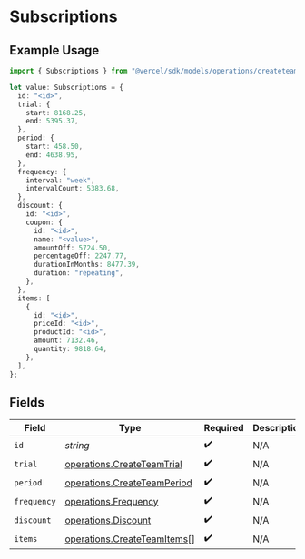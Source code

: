 # Subscriptions

## Example Usage

```typescript
import { Subscriptions } from "@vercel/sdk/models/operations/createteam.js";

let value: Subscriptions = {
  id: "<id>",
  trial: {
    start: 8168.25,
    end: 5395.37,
  },
  period: {
    start: 458.50,
    end: 4638.95,
  },
  frequency: {
    interval: "week",
    intervalCount: 5383.68,
  },
  discount: {
    id: "<id>",
    coupon: {
      id: "<id>",
      name: "<value>",
      amountOff: 5724.50,
      percentageOff: 2247.77,
      durationInMonths: 8477.39,
      duration: "repeating",
    },
  },
  items: [
    {
      id: "<id>",
      priceId: "<id>",
      productId: "<id>",
      amount: 7132.46,
      quantity: 9818.64,
    },
  ],
};
```

## Fields

| Field                                                                      | Type                                                                       | Required                                                                   | Description                                                                |
| -------------------------------------------------------------------------- | -------------------------------------------------------------------------- | -------------------------------------------------------------------------- | -------------------------------------------------------------------------- |
| `id`                                                                       | *string*                                                                   | :heavy_check_mark:                                                         | N/A                                                                        |
| `trial`                                                                    | [operations.CreateTeamTrial](../../models/operations/createteamtrial.md)   | :heavy_check_mark:                                                         | N/A                                                                        |
| `period`                                                                   | [operations.CreateTeamPeriod](../../models/operations/createteamperiod.md) | :heavy_check_mark:                                                         | N/A                                                                        |
| `frequency`                                                                | [operations.Frequency](../../models/operations/frequency.md)               | :heavy_check_mark:                                                         | N/A                                                                        |
| `discount`                                                                 | [operations.Discount](../../models/operations/discount.md)                 | :heavy_check_mark:                                                         | N/A                                                                        |
| `items`                                                                    | [operations.CreateTeamItems](../../models/operations/createteamitems.md)[] | :heavy_check_mark:                                                         | N/A                                                                        |